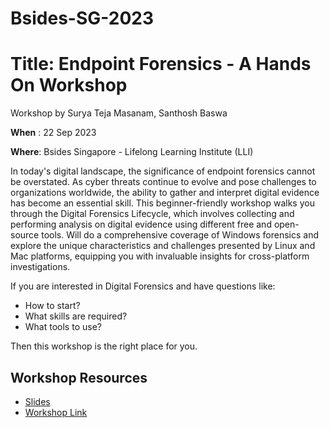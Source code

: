 # Bsides-SG-2023

# Title: Endpoint Forensics - A Hands On Workshop

Workshop by Surya Teja Masanam, Santhosh Baswa

**When** : 22 Sep 2023 

**Where**: Bsides Singapore - Lifelong Learning Institute (LLI)

In today's digital landscape, the significance of endpoint forensics cannot be overstated. As cyber threats continue to evolve and pose challenges to organizations worldwide, the ability to gather and interpret digital evidence has become an essential skill. This beginner-friendly workshop walks you through the Digital Forensics Lifecycle, which involves collecting and performing analysis on digital evidence using different free and open-source tools. Will do a comprehensive coverage of Windows forensics and explore the unique characteristics and challenges presented by Linux and Mac platforms, equipping you with invaluable insights for cross-platform investigations.

If you are interested in Digital Forensics and have questions like:
- How to start?
- What skills are required?
- What tools to use?

Then this workshop is the right place for you.

## Workshop Resources
- [Slides](https://docs.google.com/presentation/d/17-jCtdRoJgkJPNMBObHNa6INN4OmmD3w/edit)
- [Workshop Link](https://bsidessg.org/schedule/endpoint-forensics/)
